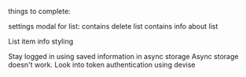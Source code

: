 things to complete:
<!-- functionality for add item button
    -quantity
    -unit -->

<!-- delete item switch?
    click button to create select multiple items to delete
        add functionality for deleting items -->

settings modal for list:
    contains delete list
    contains info about list

<!-- Logout button styling -->
List item info styling

Stay logged in using saved information in async storage
Async storage doesn't work. Look into token authentication using devise 
